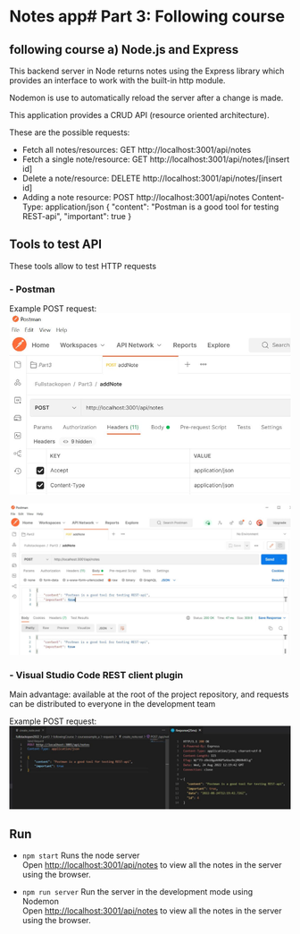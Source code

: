 # Notes app# Part 3: Following course

## following course a) Node.js and Express
This backend server in Node returns notes using the Express library which provides an interface to work with the built-in http module. 

Nodemon is use to automatically reload the server after a change is made.

This application provides a CRUD API (resource oriented architecture). 

These are the possible requests: 
- Fetch all notes/resources: GET http://localhost:3001/api/notes
- Fetch a single note/resource: GET http://localhost:3001/api/notes/[insert id]
- Delete a note/resource: DELETE http://localhost:3001/api/notes/[insert id]
- Adding a note resource: POST http://localhost:3001/api/notes
    Content-Type: application/json
    {
        "content": "Postman is a good tool for testing REST-api",
        "important": true
    }

## Tools to test API
These tools allow to test HTTP requests

### - Postman 
Example POST request: 
![](courseexample_a1.JPG)

![](courseexample_a2.JPG)

### - Visual Studio Code REST client plugin 
Main advantage: available at the root of the project repository, and requests can be distributed to everyone in the development team

Example POST request: 
![](courseexample_a3.JPG)

## Run 
- `npm start`
Runs the node server<br />
Open [http://localhost:3001/api/notes](http://localhost:3001/api/notes) to view all the notes in the server using the browser.

- `npm run server`
Run the server in the development mode using Nodemon<br />
Open [http://localhost:3001/api/notes](http://localhost:3001/api/notes) to view all the notes in the server using the browser.











